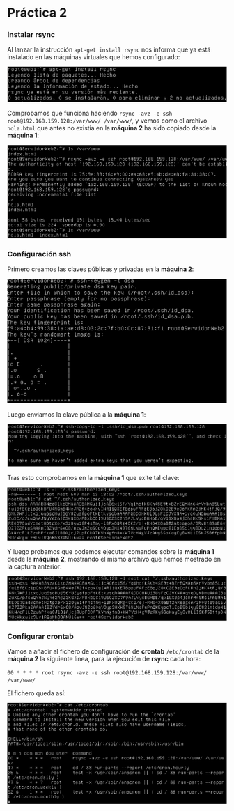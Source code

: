 # Práctica 2

### Instalar rsync

Al lanzar la instrucción `apt-get install rsync` nos informa que ya está instalado en las máquinas virtuales que hemos configurado:

![Captura1](https://github.com/LuisSuall/swap1415/blob/master/Practicas/Practica2/Capturas/instalacionRsync.png)

Comprobamos que funciona haciendo `rsync -avz -e ssh root@192.168.159.128:/var/www/ /var/www/`, y vemos como el archivo `hola.html` que antes no existía en la **máquina 2** ha sido copiado desde la **máquina 1**:

![Captura2](https://github.com/LuisSuall/swap1415/blob/master/Practicas/Practica2/Capturas/comprobacionRsync.png)

### Configuración ssh

Primero creamos las claves públicas y privadas en la **máquina 2**:

![Captura3](https://github.com/LuisSuall/swap1415/blob/master/Practicas/Practica2/Capturas/creacionClave.png)

Luego enviamos la clave pública a la **máquina 1**:

![Captura4](https://github.com/LuisSuall/swap1415/blob/master/Practicas/Practica2/Capturas/envioClavePublica.png)

Tras esto comprobamos en la **máquina 1** que exite tal clave:

![Captura5](https://github.com/LuisSuall/swap1415/blob/master/Practicas/Practica2/Capturas/comprobacionenM1DeClave.png)

Y luego probamos que podemos ejecutar comandos sobre la **máquina 1** desde la **máquina 2**, mostrando el mismo archivo que hemos mostrado en la captura anterior:

![Captura6](https://github.com/LuisSuall/swap1415/blob/master/Practicas/Practica2/Capturas/comprobacionComandosEnRemoto.png)

###  Configurar crontab

Vamos a añadir al fichero de configuración de **crontab** `/etc/crontab` de la **máquina 2** la siguiente linea, para la ejecución de **rsync** cada hora:

`00 * * * * root rsync -avz -e ssh root@192.168.159.128:/var/www/ /var/www/`

El fichero queda así:

![Captura7](https://github.com/LuisSuall/swap1415/blob/master/Practicas/Practica2/Capturas/CrontabModificado.png)
